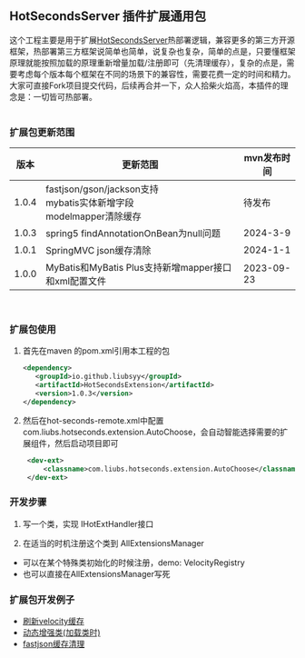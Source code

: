 

## HotSecondsServer 插件扩展通用包

这个工程主要是用于扩展[HotSecondsServer](https://github.com/Liubsyy/HotSecondsIDEA)热部署逻辑，兼容更多的第三方开源框架，热部署第三方框架说简单也简单，说复杂也复杂，简单的点是，只要懂框架原理就能按照加载的原理重新增量加载/注册即可（先清理缓存），复杂的点是，需要考虑每个版本每个框架在不同的场景下的兼容性，需要花费一定的时间和精力。大家可直接Fork项目提交代码，后续再合并一下，众人拾柴火焰高，本插件的理念是：一切皆可热部署。
<br><br>

### 扩展包更新范围
| 版本             | 更新范围                                         |mvn发布时间|
|-----------------|--------------------------------------------------|-----------------|
| 1.0.4           | fastjson/gson/jackson支持 <br> mybatis实体新增字段 <br> modelmapper清除缓存 |待发布|
| 1.0.3           | spring5 findAnnotationOnBean为null问题 |2024-3-9|
| 1.0.1           | SpringMVC json缓存清除 |2024-1-1|
| 1.0.0           | MyBatis和MyBatis Plus支持新增mapper接口和xml配置文件 |2023-09-23|

<br>

### 扩展包使用


1. 首先在maven 的pom.xml引用本工程的包
   ```xml
   <dependency>
      <groupId>io.github.liubsyy</groupId>
      <artifactId>HotSecondsExtension</artifactId>
      <version>1.0.3</version>
   </dependency>
   ```

2. 然后在hot-seconds-remote.xml中配置 com.liubs.hotseconds.extension.AutoChoose，会自动智能选择需要的扩展组件，然后启动项目即可
   ```xml
    <dev-ext>
        <classname>com.liubs.hotseconds.extension.AutoChoose</classname>
    </dev-ext>
   ```




### 开发步骤

1. 写一个类，实现 IHotExtHandler接口

2. 在适当的时机注册这个类到 AllExtensionsManager
 
 - 可以在某个特殊类初始化的时候注册，demo: VelocityRegistry
 - 也可以直接在AllExtensionsManager写死

### 扩展包开发例子

- [刷新velocity缓存](https://github.com/Liubsyy/HotSecondsExtension/blob/master/doc/%E5%86%99%E6%89%A9%E5%B1%95%E5%8C%85%E4%BE%8B%E5%AD%90.md)
- [动态增强类(加载类时)](./src/main/java/com/liubs/hotseconds/extension/transform/demo/TransformDemo.java)
- [fastjson缓存清理](./src/main/java/com/liubs/hotseconds/extension/transform/registry/FastJsonRegistry.java)



